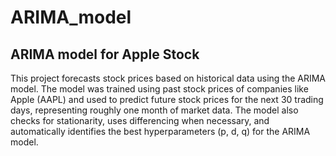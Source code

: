 # ARIMA_model
## ARIMA model for Apple Stock

This project forecasts stock prices based on historical data using the ARIMA model. The model was trained using past stock prices of companies like Apple (AAPL) and used to predict future stock prices for the next 30 trading days, representing roughly one month of market data. The model also checks for stationarity, uses differencing when necessary, and automatically identifies the best hyperparameters (p, d, q) for the ARIMA model.
